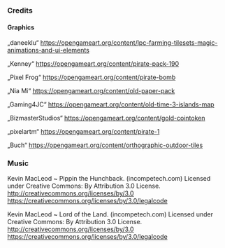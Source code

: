 ### Credits
#### Graphics

„daneeklu“ https://opengameart.org/content/lpc-farming-tilesets-magic-animations-and-ui-elements 

„Kenney“ https://opengameart.org/content/pirate-pack-190  

„Pixel Frog“ https://opengameart.org/content/pirate-bomb 

„Nia Mi“ https://opengameart.org/content/old-paper-pack 

„Gaming4JC“ https://opengameart.org/content/old-time-3-islands-map 

„BizmasterStudios“ https://opengameart.org/content/gold-cointoken 

„pixelartm“ https://opengameart.org/content/pirate-1 

„Buch“ https://opengameart.org/content/orthographic-outdoor-tiles

### Music

Kevin MacLeod ~ Pippin the Hunchback. (incompetech.com) Licensed under Creative Commons: By Attribution 3.0 License. http://creativecommons.org/licenses/by/3.0 https://creativecommons.org/licenses/by/3.0/legalcode

Kevin MacLeod ~ Lord of the Land. (incompetech.com) Licensed under Creative Commons: By Attribution 3.0 License. http://creativecommons.org/licenses/by/3.0 https://creativecommons.org/licenses/by/3.0/legalcode
